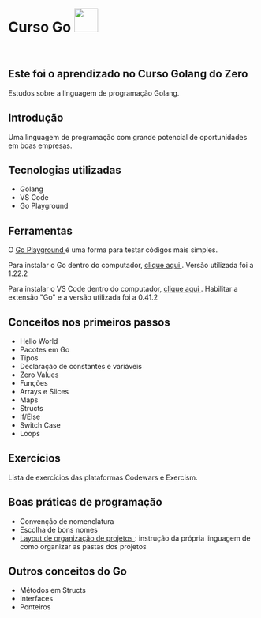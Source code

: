 <h1> Curso Go <img height="48" src="https://user-images.githubusercontent.com/25181517/192149581-88194d20-1a37-4be8-8801-5dc0017ffbbe.png"/> </h1>
<br>

<h2> Este foi o aprendizado no Curso Golang do Zero </h2>
<p> Estudos sobre a linguagem de programação Golang. </p>

<h2> Introdução </h2>
Uma linguagem de programação com grande potencial de oportunidades em boas empresas.

## Tecnologias utilizadas
* Golang
* VS Code
* Go Playground
  
## Ferramentas
O <a href="https://go.dev/play/" target="_blank" > Go Playground </a> é uma forma para testar códigos mais simples. 

Para instalar o Go dentro do computador, <a href="https://go.dev/doc/install" target="_blank" > clique aqui </a>. Versão utilizada foi a 1.22.2

Para instalar o VS Code dentro do computador, <a href="https://code.visualstudio.com/download" target="_blank"> clique aqui </a>. Habilitar a extensão "Go" e a versão utilizada foi a 0.41.2


## Conceitos nos primeiros passos
* Hello World
* Pacotes em Go
* Tipos
* Declaração de constantes e variáveis
* Zero Values
* Funções
* Arrays e Slices
* Maps
* Structs
* If/Else
* Switch Case
* Loops

## Exercícios
Lista de exercícios das plataformas Codewars e Exercism.

## Boas práticas de programação
* Convenção de nomenclatura
* Escolha de bons nomes
* <a href="https://go.dev/doc/modules/layout" target="_blank"> Layout de organização de projetos </a>: instrução da própria linguagem de como organizar as pastas dos projetos

## Outros conceitos do Go
* Métodos em Structs
* Interfaces
* Ponteiros